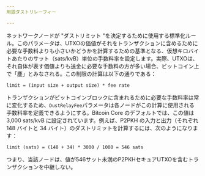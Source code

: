 ```yaml
---
用語ダストリレーフィー

---
```

ネットワークノードが "ダストリミット "を決定するために使用する標準化ルール。このパラメータは、UTXOの価値がそれをトランザクションに含めるために必要な手数料よりも小さいかどうかを計算するための基準となる、仮想キロバイトあたりのサット（sats/kvB）単位の手数料率を設定します。実際、UTXOは、それ自体が表す価値よりも送金に必要な手数料の方が多い場合、ビットコイン上で「塵」とみなされる。この制限の計算は以下の通りである：

```text
limit = (input size + output size) * fee rate
```

トランザクションがビットコインブロックに含まれるために必要な手数料率は常に変化するため、`DustRelayFee`パラメータは各ノードがこの計算に使用される手数料率を定義できるようにする。Bitcoin Core のデフォルトでは、この値は 3,000 sats/kvB に設定されています。例えば、P2PKH の入力と出力（それぞれ 148 バイトと 34 バイト）のダストリミットを計算するには、次のようになります：

```text
limit (sats) = (148 + 34) * 3000 / 1000 = 546 sats
```

つまり、当該ノードは、値が546サット未満のP2PKHセキュアUTXOを含むトランザクションを中継しない。